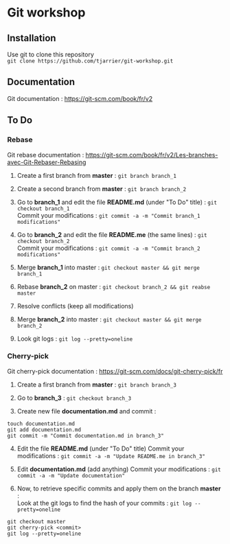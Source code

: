 # Git workshop

## Installation
Use git to clone this repository  
`git clone https://github.com/tjarrier/git-workshop.git`

## Documentation
Git documentation : https://git-scm.com/book/fr/v2

## To Do

### Rebase
Git rebase documentation : https://git-scm.com/book/fr/v2/Les-branches-avec-Git-Rebaser-Rebasing

1. Create a first branch from **master** :  `git branch branch_1`  

2. Create a second branch from **master** : `git branch branch_2`

3. Go to **branch_1** and edit the file **README.md** (under "To Do" title) : `git checkout branch_1`  
Commit your modifications : `git commit -a -m "Commit branch_1 modifications"`

4. Go to **branch_2** and edit the file **README.me** (the same lines) : `git checkout branch_2`  
Commit your modifications : `git commit -a -m "Commit branch_2 modifications"`

5. Merge **branch_1** into master : `git checkout master && git merge branch_1`

6. Rebase **branch_2** on master : `git checkout branch_2 && git reabse master`

7. Resolve conflicts (keep all modifications)

8. Merge **branch_2** into master : `git checkout master && git merge branch_2`

9. Look git logs : `git log --pretty=oneline`

### Cherry-pick
Git cherry-pick documentation : https://git-scm.com/docs/git-cherry-pick/fr

1. Create a first branch from **master** :  `git branch branch_3`

2. Go to **branch_3** : `git checkout branch_3` 

3. Create new file **documentation.md** and commit :  
```
touch documentation.md
git add documentation.md
git commit -m "Commit documentation.md in branch_3"
```

4. Edit the file **README.md** (under "To Do" title)
Commit your modifications : `git commit -a -m "Update README.me in branch_3"`

5. Edit **documentation.md** (add anything)
Commit your modifications : `git commit -a -m "Update documentation"`

6. Now, to retrieve specific commits and apply them on the branch **master** :  
Look at the git logs to find the hash of your commits : `git log --pretty=oneline` 
```
git checkout master
git cherry-pick <commit>
git log --pretty=oneline
```
